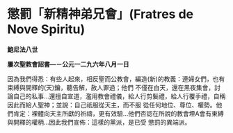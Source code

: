 # 懲罰「新精神弟兄會」(Fratres de Nove Spiritu)


**鮑尼法八世**

**屢次聖教會詔書—－公元一二九六年八月一日**





因為我們得悉：有些人起來，相反聖而公教會，編造(新)的教義：連婦女們，也有束縛與開釋的(天)鑰，聽告解，赦人罪過；他們
不僅在白天，還在黑夜集會，討論自己的私事…還擅自宣道，濫用教會禮儀，給人行剪髮禮，給人行覆手禮，自稱因此而給人聖神；並說：自己祇服從天主，而不服
從任何地位、尊位、權勢。他們肯定：裸體向天主所獻的祈禱，更有效驗…他們否認在所說的教會堙A會有東縛與開釋的權柄…因此我們宣佈：這樣的黨派，是已受
懲罰的異端派。

